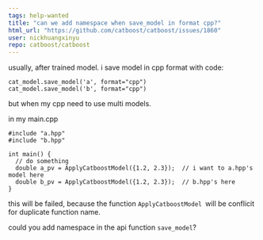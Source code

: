 ```yaml
---
tags: help-wanted
title: "can we add namespace when save_model in format cpp?"
html_url: "https://github.com/catboost/catboost/issues/1860"
user: nickhuangxinyu
repo: catboost/catboost
---
```


usually, after trained model. i save model in cpp format with code:

```
cat_model.save_model('a', format="cpp")
cat_model.save_model('b', format="cpp")

```
but when my cpp need to use multi models.

in my main.cpp

```
#include "a.hpp"
#include "b.hpp"

int main() {
  // do something
  double a_pv = ApplyCatboostModel({1.2, 2.3});  // i want to a.hpp's model here
  double b_pv = ApplyCatboostModel({1.2, 2.3});  // b.hpp's here
}
```

this will be failed, because the function `ApplyCatboostModel `will be conflicit for duplicate function name.

could you add namespace in the api function `save_model`?